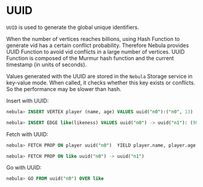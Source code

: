 # UUID

`UUID` is used to generate the global unique identifiers.  

When the number of vertices reaches billions, using Hash Function to generate vid has a certain conflict probability. Therefore Nebula provides UUID Function to avoid vid conflicts in a large number of vertices. UUID Function is composed of the Murmur hash function and the current timestamp (in units of seconds).

Values generated with the UUID are stored in the `Nebula` Storage service in key-value mode. When called, it checks whether this key exists or conflicts. So the performance may be slower than hash.

Insert with UUID:

```SQL
nebula> INSERT VERTEX player (name, age) VALUES uuid("n0"):("n0", 13)

nebula> INSERT EDGE like(likeness) VALUES uuid("n0") -> uuid("n1"): (90)
```

Fetch with UUID:

```SQL
nebula> FETCH PROP ON player uuid("n0")  YIELD player.name, player.age

nebula> FETCH PROP ON like uuid("n0") -> uuid("n1")
```

Go with UUID:

```SQL
nebula> GO FROM uuid("n0") OVER like
```
